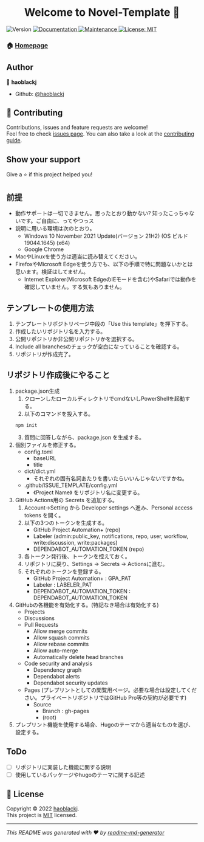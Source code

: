 <h1 align="center">Welcome to Novel-Template 👋</h1>
<p>
  <img alt="Version" src="https://img.shields.io/badge/version-1.0.0-blue.svg?cacheSeconds=2592000" />
  <a href="https://github.com/haoblackj/Novel-Template#readme" target="_blank">
    <img alt="Documentation" src="https://img.shields.io/badge/documentation-yes-brightgreen.svg" />
  </a>
  <a href="https://github.com/haoblackj/Novel-Template/graphs/commit-activity" target="_blank">
    <img alt="Maintenance" src="https://img.shields.io/badge/Maintained%3F-yes-green.svg" />
  </a>
  <a href="https://github.com/haoblackj/Novel-Template/blob/master/LICENSE" target="_blank">
    <img alt="License: MIT" src="https://img.shields.io/github/license/haoblackj/Novel-Template" />
  </a>
</p>


### 🏠 [Homepage](https://github.com/haoblackj/Novel-Template#readme)

## Author

👤 **haoblackj**

* Github: [@haoblackj](https://github.com/haoblackj)

## 🤝 Contributing

Contributions, issues and feature requests are welcome!<br />Feel free to check [issues page](https://github.com/haoblackj/Novel-Template/issues). You can also take a look at the [contributing guide](https://github.com/haoblackj/Novel-Template/blob/master/CONTRIBUTING.md).

## Show your support

Give a ⭐️ if this project helped you!

##  前提
- 動作サポートは一切できません。思ったとおり動かない? 知ったこっちゃないです。ご自由に、ってやつっス
-  説明に用いる環境は次のとおり。
    - Windows 10 November 2021 Update(バージョン 21H2) (OS ビルド 19044.1645) (x64)
    - Google Chrome
- MacやLinuxを使う方は適当に読み替えてください。
- FirefoxやMicrosoft Edgeを使う方でも、以下の手順で特に問題ないかとは思います。検証はしてません。
    - Internet Explorer(Microsoft EdgeのIEモードを含む)やSafariでは動作を確認していません。する気もありません。
##  テンプレートの使用方法
1.  テンプレートリポジトリページ中段の「Use this template」を押下する。
2.  作成したいリポジトリ名を入力する。
3.  公開リポジトリか非公開リポジトリかを選択する。
4.  Include all branchesのチェックが空白になっていることを確認する。
5.  リポジトリが作成完了。
## リポジトリ作成後にやること
1.  package.json生成
    1.  クローンしたローカルディレクトリでcmdないしPowerShellを起動する。
    2.  以下のコマンドを投入する。
    ~~~cmd:generate package.json
    npm init
    ~~~
    3.  質問に回答しながら、package.json を生成する。
3.  個別ファイルを修正する。
    - config.toml
        - baseURL
        - title
    - dict/dict.yml
        - それぞれの固有名詞あたりを書いたらいいんじゃないですかね。
    - .github/ISSUE_TEMPLATE/config.yml
        - 《Project Name》 をリポジトリ名に変更する。
2.  GitHub Actions用の Secrets を追加する。
    1.  Account→Setting から Developer settings へ進み、Personal access tokens を開く。
    2.  以下の3つのトークンを生成する。
        - GitHub Project Automation+ (repo)
        - Labeler (admin:public_key, notifications, repo, user, workflow, write:discussion, write:packages)
        - DEPENDABOT_AUTOMATION_TOKEN (repo)
    3.  各トークン発行後、トークンを控えておく。
    4.  リポジトリに戻り、Settings → Secrets → Actionsに進む。
    5.  それぞれのトークンを登録する。
        - GitHub Project Automation+ : GPA_PAT
        - Labeler : LABELER_PAT
        - DEPENDABOT_AUTOMATION_TOKEN : DEPENDABOT_AUTOMATION_TOKEN
4.  GitHubの各機能を有効化する。(特記なき場合は有効化する)
    - Projects
    - Discussions
    - Pull Requests
        - Allow merge commits
        - Allow squash commits
        - Allow rebase commits
        - Allow auto-merge
        - Automatically delete head branches
    - Code security and analysis
        - Dependency graph
        - Dependabot alerts
        - Dependabot security updates
    - Pages (プレプリントとしての閲覧用ページ。必要な場合は設定してください。プライベートリポジトリではGitHub Pro等の契約が必要です)
        - Source
            - Branch : gh-pages
            - (root)
5.  プレプリント機能を使用する場合、Hugoのテーマから適当なものを選び、設定する。

## ToDo
- [ ] リポジトリに実装した機能に関する説明
- [ ] 使用しているパッケージやhugoのテーマに関する記述

## 📝 License

Copyright © 2022 [haoblackj](https://github.com/haoblackj).<br />
This project is [MIT](https://github.com/haoblackj/Novel-Template/blob/master/LICENSE) licensed.

***
_This README was generated with ❤️ by [readme-md-generator](https://github.com/kefranabg/readme-md-generator)_

